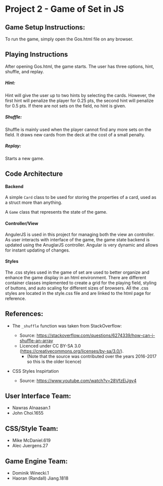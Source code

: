 # Project 2 - Game of Set in JS

## Game Setup Instructions:
To run the game, simply open the Gos.html file on any browser.

## Playing Instructions
After opening Gos.html, the game starts. The user has three options, hint, shuffle, and replay. 
##### Hint:
Hint will give the user up to two hints by selecting the cards. However, the first hint will penalize the player for 0.25 pts, the second hint will penalize for 0.5 pts. If there are not sets on the field, no hint is given.
##### Shuffle:
Shuffle is mainly used when the player cannot find any more sets on the field. It draws new cards from the deck at the cost of a small penalty.
##### Replay:
Starts a new game.

## Code Architecture 
#### Backend

A simple `Card` class to be used for storing the properties of a card, used as a struct more than anything.

A `Game` class that represents the state of the game.

#### Controller/View

AngulerJS is used in this project for managing both the view an controller. As user interacts with interface of the game, the game state backend is updated using the AnuglarJS controller. Angular is very dynamic and allows for instant updating of changes.

#### Styles

The .css styles used in the game of set are used to better organize and enhance the game display in an html environment. There are different container classes implemented to create a grid for the playing field, styling of buttons, and auto scaling for different sizes of browsers. All the .css styles are located in the style.css file and are linked to the html page for reference.


## References:

* The `_shuffle` function was taken from StackOverflow:
    * Source: https://stackoverflow.com/questions/6274339/how-can-i-shuffle-an-array
    * Licenced under CC BY-SA 3.0 (https://creativecommons.org/licenses/by-sa/3.0/).
        * (Note that the source was contributed over the years 2016-2017 so this is the older licence)


* CSS Styles Inspirtation
	* Source: https://www.youtube.com/watch?v=28VfzEiJgy4

## User Interface Team:
* Nawras Alnaasan.1
* John Choi.1655

## CSS/Style Team:
* Mike McDaniel.619
* Alec Juergens.27

## Game Engine Team:
* Dominik Winecki.1
* Haoran (Randall) Jiang.1818

